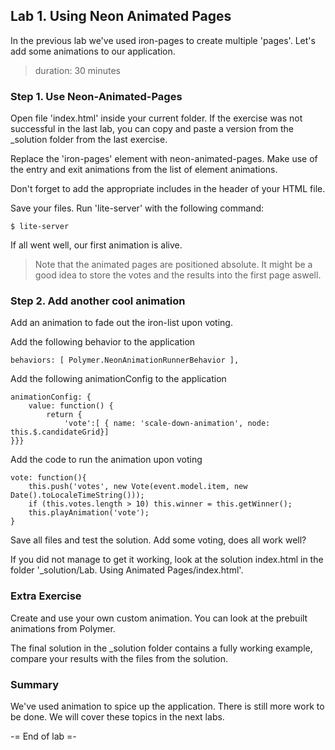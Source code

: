## Lab 1. Using Neon Animated Pages
In the previous lab we've used iron-pages to create multiple 'pages'. Let's add some animations 
to our application.
> duration: 30 minutes

### Step 1. Use Neon-Animated-Pages
Open file 'index.html' inside your current folder. If the exercise was not successful in the last
lab, you can copy and paste a version from the _solution folder from the last exercise.

Replace the 'iron-pages' element with neon-animated-pages. 
Make use of the entry and exit animations from the list of element animations.

Don't forget to add the appropriate includes in the header of your HTML file.

Save your files. Run 'lite-server' with the following command:
```
$ lite-server
```

If all went well, our first animation is alive.

> Note that the animated pages are positioned absolute. It might be a good idea to
> store the votes and the results into the first page aswell.


### Step 2. Add another cool animation
Add an animation to fade out the iron-list upon voting.

Add the following behavior to the application
```
behaviors: [ Polymer.NeonAnimationRunnerBehavior ],
```

Add the following animationConfig to the application
```
animationConfig: {
    value: function() {
        return {
            'vote':[ { name: 'scale-down-animation', node: this.$.candidateGrid}]
}}}
```

Add the code to run the animation upon voting
```
vote: function(){
    this.push('votes', new Vote(event.model.item, new Date().toLocaleTimeString()));
    if (this.votes.length > 10) this.winner = this.getWinner();
    this.playAnimation('vote');
}
```

Save all files and test the solution. Add some voting, does all work well?

If you did not manage to get it working, look at the solution index.html in the 
folder '_solution/Lab. Using Animated Pages/index.html'.

### Extra Exercise
Create and use your own custom animation. You can look at the prebuilt animations from 
Polymer.

The final solution in the _solution folder contains a fully working example, compare your 
results with the  files from the solution.

### Summary
We've used animation to spice up the application. There is still more work to be done.
We will cover these topics in the next labs.


-= End of lab =-
  